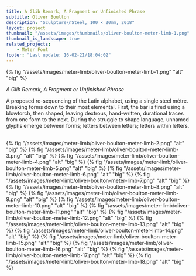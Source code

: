 ```yaml
---
title: A Glib Remark, A Fragment or Unfinished Phrase
subtitle: Oliver Boulton
description: "Sculpture\nSteel, 100 × 20mm, 2018"
layout: project
thumbnail: "/assets/images/thumbnails/oliver-boulton-meter-limb-1.png"
thumbnail_is_landscape: true
related_projects:
    - Meter Font
footer: "Last update: 16-02-21/18:04:02"
---
```


{% fig "/assets/images/meter-limb/oliver-boulton-meter-limb-1.png" "alt" "big" %}

*A Glib Remark, A Fragment or Unfinished Phrase*

A proposed re-sequencing of the Latin alphabet, using a single steel mètre. Breaking forms down to their most elemental. First, the bar is fired using a blowtorch, then  shaped, leaving dextrous, hand-written, durational traces from one form to the next. During the struggle to shape language, unnamed glyphs emerge between forms; letters between letters; letters within letters. <br><br>

{% fig "/assets/images/meter-limb/oliver-boulton-meter-limb-2.png" "alt" "big" %}
{% fig "/assets/images/meter-limb/oliver-boulton-meter-limb-3.png" "alt" "big" %}
{% fig "/assets/images/meter-limb/oliver-boulton-meter-limb-4.png" "alt" "big" %}
{% fig "/assets/images/meter-limb/oliver-boulton-meter-limb-5.png" "alt" "big" %}
{% fig "/assets/images/meter-limb/oliver-boulton-meter-limb-6.png" "alt" "big" %}
{% fig "/assets/images/meter-limb/oliver-boulton-meter-limb-7.png" "alt" "big" %}
{% fig "/assets/images/meter-limb/oliver-boulton-meter-limb-8.png" "alt" "big" %}
{% fig "/assets/images/meter-limb/oliver-boulton-meter-limb-9.png" "alt" "big" %}
{% fig "/assets/images/meter-limb/oliver-boulton-meter-limb-10.png" "alt" "big" %}
{% fig "/assets/images/meter-limb/oliver-boulton-meter-limb-11.png" "alt" "big" %}
{% fig "/assets/images/meter-limb/oliver-boulton-meter-limb-12.png" "alt" "big" %}
{% fig "/assets/images/meter-limb/oliver-boulton-meter-limb-13.png" "alt" "big" %}
{% fig "/assets/images/meter-limb/oliver-boulton-meter-limb-14.png" "alt" "big" %}
{% fig "/assets/images/meter-limb/oliver-boulton-meter-limb-15.png" "alt" "big" %}
{% fig "/assets/images/meter-limb/oliver-boulton-meter-limb-16.png" "alt" "big" %}
{% fig "/assets/images/meter-limb/oliver-boulton-meter-limb-17.png" "alt" "big" %}
{% fig "/assets/images/meter-limb/oliver-boulton-meter-limb-18.png" "alt" "big" %}